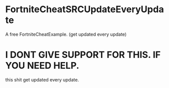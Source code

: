 # FortniteCheatSRCUpdateEveryUpdate
A free FortniteCheatExample. (get updated every update)


# I DONT GIVE SUPPORT FOR THIS. IF YOU NEED HELP.
this shit get updated every update.


